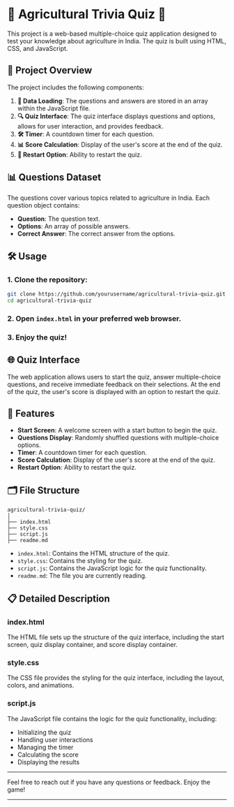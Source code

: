 # 🎉 Agricultural Trivia Quiz 🎉

This project is a web-based multiple-choice quiz application designed to test your knowledge about agriculture in India. The quiz is built using HTML, CSS, and JavaScript.

## 🌟 Project Overview

The project includes the following components:

1. **📂 Data Loading**: The questions and answers are stored in an array within the JavaScript file.
2. **🔍 Quiz Interface**: The quiz interface displays questions and options, allows for user interaction, and provides feedback.
3. **🛠️ Timer**: A countdown timer for each question.
4. **📊 Score Calculation**: Display of the user's score at the end of the quiz.
5. **🚀 Restart Option**: Ability to restart the quiz.

## 📊 Questions Dataset

The questions cover various topics related to agriculture in India. Each question object contains:

- **Question**: The question text.
- **Options**: An array of possible answers.
- **Correct Answer**: The correct answer from the options.

## 🛠️ Usage

### 1. Clone the repository:

```bash
git clone https://github.com/yourusername/agricultural-trivia-quiz.git
cd agricultural-trivia-quiz
```

### 2. Open `index.html` in your preferred web browser.

### 3. Enjoy the quiz!

## 🌐 Quiz Interface

The web application allows users to start the quiz, answer multiple-choice questions, and receive immediate feedback on their selections. At the end of the quiz, the user's score is displayed with an option to restart the quiz.

## 🚀 Features

- **Start Screen**: A welcome screen with a start button to begin the quiz.
- **Questions Display**: Randomly shuffled questions with multiple-choice options.
- **Timer**: A countdown timer for each question.
- **Score Calculation**: Display of the user's score at the end of the quiz.
- **Restart Option**: Ability to restart the quiz.

## 🗂️ File Structure

```
agricultural-trivia-quiz/
│
├── index.html
├── style.css
├── script.js
├── readme.md
```

- `index.html`: Contains the HTML structure of the quiz.
- `style.css`: Contains the styling for the quiz.
- `script.js`: Contains the JavaScript logic for the quiz functionality.
- `readme.md`: The file you are currently reading.

## 📋 Detailed Description

### index.html

The HTML file sets up the structure of the quiz interface, including the start screen, quiz display container, and score display container.

### style.css

The CSS file provides the styling for the quiz interface, including the layout, colors, and animations.

### script.js

The JavaScript file contains the logic for the quiz functionality, including:
- Initializing the quiz
- Handling user interactions
- Managing the timer
- Calculating the score
- Displaying the results

- ---

Feel free to reach out if you have any questions or feedback. Enjoy the game!

---
